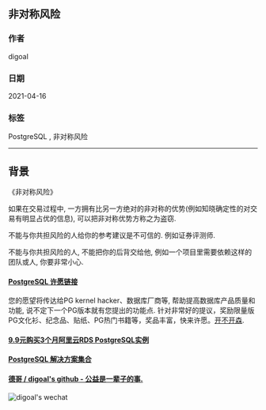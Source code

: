 ## 非对称风险  
    
### 作者    
digoal    
    
### 日期    
2021-04-16     
    
### 标签    
PostgreSQL , 非对称风险  
    
----    
    
## 背景    
    
《非对称风险》  
  
如果在交易过程中, 一方拥有比另一方绝对的非对称的优势(例如知晓确定性的对交易有明显占优的信息), 可以把非对称优势方称之为盗窃.   
  
不能与你共担风险的人给你的参考建议是不可信的. 例如证券评测师.    
  
不能与你共担风险的人, 不能把你的后背交给他, 例如一个项目里需要依赖这样的团队或人, 你要非常小心.   
    
    
  
#### [PostgreSQL 许愿链接](https://github.com/digoal/blog/issues/76 "269ac3d1c492e938c0191101c7238216")
您的愿望将传达给PG kernel hacker、数据库厂商等, 帮助提高数据库产品质量和功能, 说不定下一个PG版本就有您提出的功能点. 针对非常好的提议，奖励限量版PG文化衫、纪念品、贴纸、PG热门书籍等，奖品丰富，快来许愿。[开不开森](https://github.com/digoal/blog/issues/76 "269ac3d1c492e938c0191101c7238216").  
  
  
#### [9.9元购买3个月阿里云RDS PostgreSQL实例](https://www.aliyun.com/database/postgresqlactivity "57258f76c37864c6e6d23383d05714ea")
  
  
#### [PostgreSQL 解决方案集合](https://yq.aliyun.com/topic/118 "40cff096e9ed7122c512b35d8561d9c8")
  
  
#### [德哥 / digoal's github - 公益是一辈子的事.](https://github.com/digoal/blog/blob/master/README.md "22709685feb7cab07d30f30387f0a9ae")
  
  
![digoal's wechat](../pic/digoal_weixin.jpg "f7ad92eeba24523fd47a6e1a0e691b59")
  
